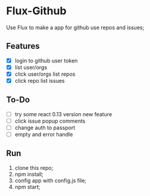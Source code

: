Flux-Github
===========
 Use Flux to make a app for github use repos and issues;
## Features ##
- [X] login to github user token
- [X] list user/orgs
- [X] click user/orgs list repos
- [X] click repo list issues

## To-Do ##
- [ ] try some react 0.13 version new feature
- [ ] click issue popup comments
- [ ] change auth to passport
- [ ] empty and error handle

## Run ##
1. clone this repo;
2. npm install;
3. config app with config.js file; 
4. npm start;


